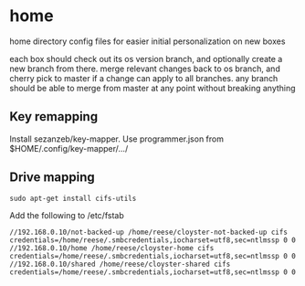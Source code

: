 home
====

home directory config files for easier initial personalization on new boxes

each box should check out its os version branch, and optionally create a new branch from there. merge relevant changes back to os branch, and cherry pick to master if a change can apply to all branches. any branch should be able to merge from master at any point without breaking anything

## Key remapping
Install sezanzeb/key-mapper. Use programmer.json from $HOME/.config/key-mapper/.../

## Drive mapping
`sudo apt-get install cifs-utils`

Add the following to /etc/fstab

```
//192.168.0.10/not-backed-up /home/reese/cloyster-not-backed-up cifs credentials=/home/reese/.smbcredentials,iocharset=utf8,sec=ntlmssp 0 0
//192.168.0.10/home /home/reese/cloyster-home cifs credentials=/home/reese/.smbcredentials,iocharset=utf8,sec=ntlmssp 0 0
//192.168.0.10/shared /home/reese/cloyster-shared cifs credentials=/home/reese/.smbcredentials,iocharset=utf8,sec=ntlmssp 0 0
```
